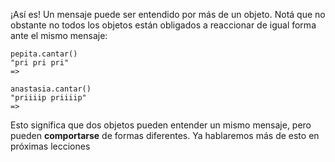 ¡Así es! Un mensaje puede ser entendido por más de un objeto. Notá que no obstante no todos los objetos están obligados a reaccionar de igual forma ante el mismo mensaje: 

```wollok
pepita.cantar()
"pri pri pri"
=>

anastasia.cantar()
"priiiip priiiip"
=>
```

Esto significa que dos objetos pueden entender un mismo mensaje, pero pueden **comportarse** de formas diferentes. Ya hablaremos más de esto en próximas lecciones